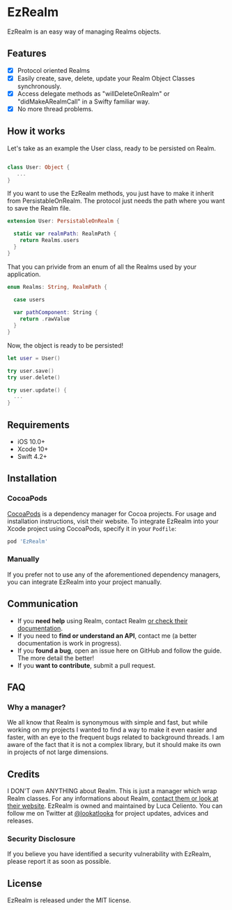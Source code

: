 # EzRealm

EzRealm is an easy way of managing Realms objects.

## Features

- [x] Protocol oriented Realms
- [x] Easily create, save, delete, update your Realm Object Classes synchronously.
- [x] Access delegate methods as "willDeleteOnRealm" or "didMakeARealmCall" in a Swifty familiar way.
- [x] No more thread problems.

## How it works

Let's take as an example the User class, ready to be persisted on Realm.

```swift

class User: Object {
   ...
}
```

If you want to use the EzRealm methods, you just have to make it inherit from PersistableOnRealm. 
The protocol just needs the path where you want to save the Realm file.

```swift
extension User: PersistableOnRealm {

  static var realmPath: RealmPath {
    return Realms.users
  }
}
```

That you can privide from an enum of all the Realms used by your application.

```swift
enum Realms: String, RealmPath {

  case users
  
  var pathComponent: String {
    return .rawValue
  }
}
```

Now, the object is ready to be persisted!

```swift
let user = User()

try user.save()
try user.delete()

try user.update() {
  ...
}
```

## Requirements

- iOS 10.0+
- Xcode 10+
- Swift 4.2+

## Installation

### CocoaPods

[CocoaPods](https://cocoapods.org) is a dependency manager for Cocoa projects. For usage and installation instructions, visit their website. To integrate EzRealm into your Xcode project using CocoaPods, specify it in your `Podfile`:

```ruby
pod 'EzRealm' 
```

### Manually

If you prefer not to use any of the aforementioned dependency managers, you can integrate EzRealm into your project manually.

## Communication
- If you **need help** using Realm, contact Realm [or check their documentation](https://realm.io/docs/swift/latest/).
- If you need to **find or understand an API**, contact me (a better documentation is work in progress).
- If you **found a bug**, open an issue here on GitHub and follow the guide. The more detail the better!
- If you **want to contribute**, submit a pull request.
  
## FAQ

### Why a manager?

We all know that Realm is synonymous with simple and fast, but while working on my projects I wanted to find a way to make it even easier and faster, with an eye to the frequent bugs related to background threads. I am aware of the fact that it is not a complex library, but it should make its own in projects of not large dimensions.

## Credits

I DON'T own ANYTHING about Realm. This is just a manager which wrap Realm classes. For any informations about Realm, [contact them or look at their website](https://realm.io).
EzRealm is owned and maintained by Luca Celiento. You can follow me on Twitter at [@lookatlooka](https://twitter.com/lookatlooka) for project updates, advices and releases.

### Security Disclosure

If you believe you have identified a security vulnerability with EzRealm, please report it as soon as possible.

## License

EzRealm is released under the MIT license.
